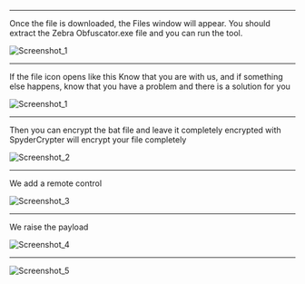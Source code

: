 -------------------------
Once the file is downloaded, the Files window will appear. You should extract the Zebra Obfuscator.exe file and you can run the tool.

![Screenshot_1](https://github.com/user-attachments/assets/09164121-0344-446d-ab19-138259d80a45)

-------------------------
If the file icon opens like this
Know that you are with us, and if something else happens, know that you have a problem and there is a solution for you

![Screenshot_1](https://github.com/user-attachments/assets/a1363131-21cf-45f5-91a1-a692308c1a5d)

-------------------------

Then you can encrypt the bat file and leave it completely encrypted with
SpyderCrypter will encrypt your file completely

![Screenshot_2](https://github.com/user-attachments/assets/8e90fa62-4b87-4a64-8ae9-dda7a601606f)


-------------------------

We add a remote control


![Screenshot_3](https://github.com/user-attachments/assets/70caa4e8-84da-494f-ae44-4c0763c54582)


-------------------------
We raise the payload

![Screenshot_4](https://github.com/user-attachments/assets/8bee9d0f-828b-4434-954a-23ba501f912d)

-------------------------

![Screenshot_5](https://github.com/user-attachments/assets/62484877-0910-42f0-8cb4-30df6205fa90)
